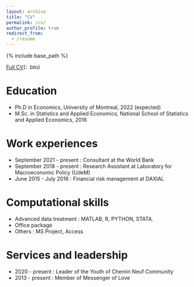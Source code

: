```yaml
---
layout: archive
title: "CV"
permalink: /cv/
author_profile: true
redirect_from:
  - /resume
---
```


{% include base_path %}

[Full CV](http://stephanendri.github.io/files/CV_Ndri_Academic.pdf){: .btn}


Education
======
* Ph.D in Economics, University of Montreal, 2022 (expected)
* M.Sc. in Statistics and Applied Economics, National School of Statistics and Applied Economics, 2016

Work experiences
======
* September 2021 - present : Consultant at the World Bank
* September 2018 - present : Research Assistant at Laboratory for Macroeconomic Policy (UdeM)
* June 2015 - July 2016 : Financial risk management at DAXIAL 

Computational skills
======
* Advanced data treatment : MATLAB, R, PYTHON, STATA.
* Office package
* Others : MS Project, Access
  
Services and leadership
======
* 2020 - present : Leader of the Youth of Chemin Neuf Community
* 2013 - present : Member of Messenger of Love
